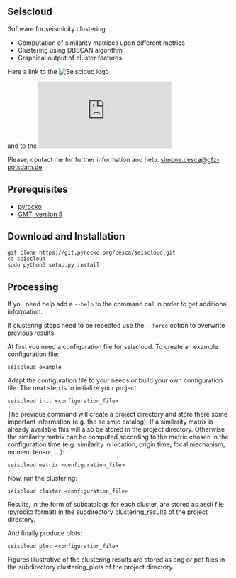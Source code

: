## Seiscloud
Software for seismicity clustering.

* Computation of similarity matrices upon different metrics
* Clustering using DBSCAN algorithm
* Graphical output of cluster features

Here a link to the ![Seiscloud logo](https://git.pyrocko.org/cesca/seiscloud/src/master/gx/seiscloud_logo.png)

and to the ![Seiscloud manual](https://git.pyrocko.org/cesca/seiscloud/src/master/gx/seiscloud_manual.pdf)

Please, contact me for further information and help: simone.cesca@gfz-potsdam.de

## Prerequisites

* [pyrocko](https://pyrocko.org)
* [GMT, version 5](https://www.soest.hawaii.edu/gmt/) 

## Download and Installation

    git clone https://git.pyrocko.org/cesca/seiscloud.git
    cd seiscloud
    sudo python3 setup.py install

## Processing
If you need help add a ``--help`` to the command call in order to get additional information.

If clustering steps need to be repeated use the ``--force`` option to overwrite previous results.

At first you need a configuration file for seiscloud.
To create an example configuration file:

    seiscloud example

Adapt the configuration file to your needs or build your own configuration file.
The next step is to initialize your project:

    seiscloud init <configuration_file>

The previous command will create a project directory and store there some important information (e.g. the seismic catalog).
If a similarity matrix is already available this will also be stored in the project directory.
Otherwise the similarity matrix can be computed according to the metric chosen in the configuration time (e.g. similarity in location, origin time, focal mechanism, moment tensor, ...):

    seiscloud matrix <configuration_file>

Now, run the clustering:

    seiscloud cluster <configuration_file>

Results, in the form of subcatalogs for each cluster, are stored as ascii file (pyrocko format) in the subdirectory clustering_results of the project directory.

And finally produce plots:

    seiscloud plot <configuration_file>

Figures illustrative of the clustering results are stored as png or pdf files in the subdirectory clustering_plots of the project directory.
